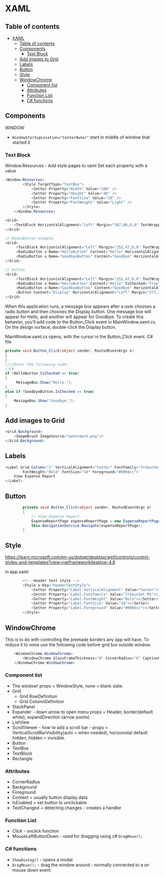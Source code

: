 # XAML

## Table of contents

- [XAML](#xaml)
  - [Table of contents](#table-of-contents)
  - [Components](#components)
    - [Text Block](#text-block)
  - [Add images to Grid](#add-images-to-grid)
  - [Labels](#labels)
  - [Button](#button)
  - [Style](#style)
  - [WindowChrome](#windowchrome)
    - [Component list](#component-list)
    - [Attributes](#attributes)
    - [Function List](#function-list)
    - [C# functions](#c-functions)

## Components

WINDOW 

- `WindowStartupLocation="CenterOwner"` start in middle of window that started it
### Text Block

Window.Resources - Add style pages to xaml
Set each property with a value

```cs
<Window.Resources>
        <Style TargetType="TextBox">
            <Setter Property="Width" Value="200" />
            <Setter Property="Height" Value="40" />
            <Setter Property="FontSize" Value="20" />
            <Setter Property="FontWeight" Value="Light" />
        </Style>
    </Window.Resources>
```

```cs
<Grid>
    <TextBlock HorizontalAlignment="Left" Margin="387,60,0,0" TextWrapping="Wrap" Text="Select a message option and then choose the Display button." VerticalAlignment="Top"/>
</Grid>

// RadioButton example
<Grid>
     <TextBlock HorizontalAlignment="Left" Margin="252,47,0,0" TextWrapping="Wrap" Text="Select a message option and then choose the Display button." VerticalAlignment="Top"/>
     <RadioButton x:Name="HelloButton" Content="Hello" HorizontalAlignment="Left" Margin="297,161,0,0" VerticalAlignment="Top"/>
     <RadioButton x:Name="GoodbyeButton" Content="Goodbye" HorizontalAlignment="Left" Margin="488,161,0,0" VerticalAlignment="Top"/>
</Grid>

// button
<Grid>
     <TextBlock HorizontalAlignment="Left" Margin="252,47,0,0" TextWrapping="Wrap" Text="Select a message option and then choose the Display button." VerticalAlignment="Top"/>
     <RadioButton x:Name="HelloButton" Content="Hello" IsChecked="True" HorizontalAlignment="Left" Margin="297,161,0,0" VerticalAlignment="Top"/>
     <RadioButton x:Name="GoodbyeButton" Content="Goodbye" HorizontalAlignment="Left" Margin="488,161,0,0" VerticalAlignment="Top"/>
     <Button Content="Display" HorizontalAlignment="Left" Margin="377,270,0,0" VerticalAlignment="Top" Width="75"/>
</Grid>
```

When this application runs, a message box appears after a user chooses a radio button and then chooses the Display button. One message box will appear for Hello, and another will appear for Goodbye. To create this behavior, you'll add code to the Button_Click
event in MainWindow.xaml.cs.
On the design surface, double-click the Display button.

MainWindow.xaml.cs opens, with the cursor in the Button_Click event.
C# file

```cs
private void Button_Click(object sender, RoutedEventArgs e)
{
}
////Enter the following code:
//C#
if (HelloButton.IsChecked == true)
{
     MessageBox.Show("Hello.");
}
else if (GoodbyeButton.IsChecked == true)
{
    MessageBox.Show("Goodbye.");
}
```

## Add images to Grid

```cs
<Grid.Background>
    <ImageBrush ImageSource="watermark.png"/>
</Grid.Background>
```

## Labels

```cs
<Label Grid.Column="1" VerticalAlignment="Center" FontFamily="Trebuchet MS"
        FontWeight="Bold" FontSize="18" Foreground="#0066cc">
    View Expense Report
</Label>
```

## Button

```cs
        private void Button_Click(object sender, RoutedEventArgs e)
        {
            // View Expense Report
            ExpenseReportPage expenseReportPage = new ExpenseReportPage();
            this.NavigationService.Navigate(expenseReportPage);
        }
```

## Style

https://learn.microsoft.com/en-us/dotnet/desktop/wpf/controls/control-styles-and-templates?view=netframeworkdesktop-4.8

in app.xaml

```cs
        <!-- Header text style -->
        <Style x:Key="headerTextStyle">
            <Setter Property="Label.VerticalAlignment" Value="Center"></Setter>
            <Setter Property="Label.FontFamily" Value="Trebuchet MS"></Setter>
            <Setter Property="Label.FontWeight" Value="Bold"></Setter>
            <Setter Property="Label.FontSize" Value="18"></Setter>
            <Setter Property="Label.Foreground" Value="#0066cc"></Setter>
        </Style>
```

## WindowChrome

This is to do with controlling the premade borders any app will have. To reduce it to none use the following code before grid but outside window.

```cs
    <WindowChrome.WindowChrome>
        <WindowChrome GlassFrameThickness="0" CornerRadius="0" CaptionHeight="0" />
    </WindowChrome.WindowChrome>
```

### Component list

- The window! props = WindowStyle, none = blank slate.
- Grid
  - Grid RowDefinition
  - Grid ColumnDefinition
- StackPanel
- Expander - down arrow to open menu props = Header, border(default white), expandDirection (arrow points)
- ListView
- ScrollViewer - how to add a scroll bar - props = VerticalScrollBarVisibility(auto = when needed), horizonotal default hidden, hidden = invisible.
- Button
- TextBox
- TextBlock
- Rectangle

### Attributes

- CornerRadius
- Background
- Foreground
- Content = usually button display data
- IsEnabled = set button to unclickable
- TextChanged = detecting changes - creates a handler

### Function List

- Click - onclick function
- MouseLeftButtonDown - used for dragging using c# `DragMove();`

### C# functions

- `ShowDialog()` - opens a modal
- `DragMove();` - drag the window around - normally connected to a on mouse down event
